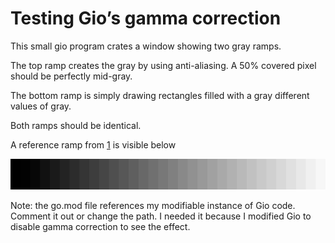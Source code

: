 # Testing Gio’s gamma correction

This small gio program crates a window showing two gray ramps.

The top ramp creates the gray by using anti-aliasing.
A 50% covered pixel should be perfectly mid-gray.

The bottom ramp is simply drawing rectangles filled with a
gray different values of gray. 


Both ramps should be identical.

A reference ramp from [1](https://blog.johnnovak.net/2016/09/21/what-every-coder-should-know-about-gamma/) is visible below

![Reference](gamma-ramp32.png)


Note: the go.mod file references my modifiable instance of Gio code. Comment it out or change the path. 
I needed it because I modified Gio to disable gamma correction to see the effect.